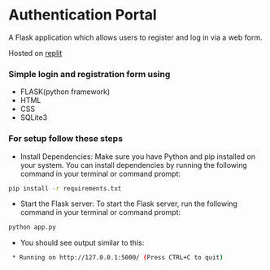 # Authentication Portal 

A Flask application which allows users to register and log in via a web form.

Hosted on [replit](https://registration-and-login-web-page.atharao.repl.co)

### Simple login and registration form using 
* FLASK(python framework)
* HTML
* CSS
* SQLite3

### For setup follow these steps
* Install Dependencies: Make sure you have Python and pip installed on your system. You can install dependencies by running the following command in your terminal or command prompt:

```bash
pip install -r requirements.txt
```
* Start the Flask server: To start the Flask server, run the following command in your terminal or command prompt:
```bash
python app.py
```
* You should see output similar to this:
```bash
 * Running on http://127.0.0.1:5000/ (Press CTRL+C to quit)
```


